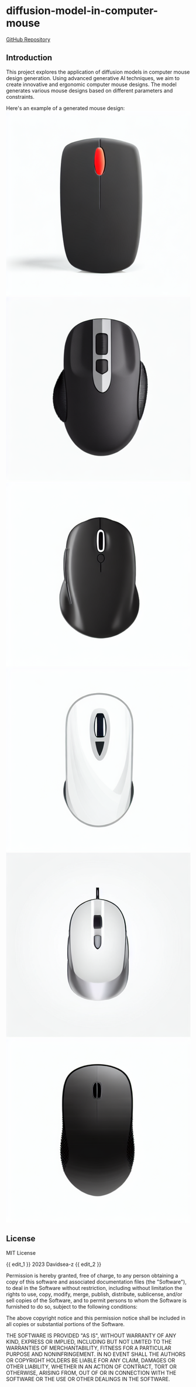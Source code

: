 # diffusion-model-in-computer-mouse
[GitHub Repository](https://github.com/Davidsea-z/diffusion-model-in-computer-mouse)

## Introduction
This project explores the application of diffusion models in computer mouse design generation. Using advanced generative AI techniques, we aim to create innovative and ergonomic computer mouse designs. The model generates various mouse designs based on different parameters and constraints.

Here's an example of a generated mouse design:
![Generated Mouse 0](generated_images/generated_0.png)
![Generated Mouse 1](generated_images/generated_1.png)
![Generated Mouse 2](generated_images/generated_2.png)
![Generated Mouse 3](generated_images/generated_3.png)
![Generated Mouse 4](generated_images/generated_4.png)
![Generated Mouse 5](generated_images/generated_5.png)

## License

MIT License

{{ edit_1 }}
2023 Davidsea-z
{{ edit_2 }}

Permission is hereby granted, free of charge, to any person obtaining a copy
of this software and associated documentation files (the "Software"), to deal
in the Software without restriction, including without limitation the rights
to use, copy, modify, merge, publish, distribute, sublicense, and/or sell
copies of the Software, and to permit persons to whom the Software is
furnished to do so, subject to the following conditions:

The above copyright notice and this permission notice shall be included in all
copies or substantial portions of the Software.

THE SOFTWARE IS PROVIDED "AS IS", WITHOUT WARRANTY OF ANY KIND, EXPRESS OR
IMPLIED, INCLUDING BUT NOT LIMITED TO THE WARRANTIES OF MERCHANTABILITY,
FITNESS FOR A PARTICULAR PURPOSE AND NONINFRINGEMENT. IN NO EVENT SHALL THE
AUTHORS OR COPYRIGHT HOLDERS BE LIABLE FOR ANY CLAIM, DAMAGES OR OTHER
LIABILITY, WHETHER IN AN ACTION OF CONTRACT, TORT OR OTHERWISE, ARISING FROM,
OUT OF OR IN CONNECTION WITH THE SOFTWARE OR THE USE OR OTHER DEALINGS IN THE
SOFTWARE.